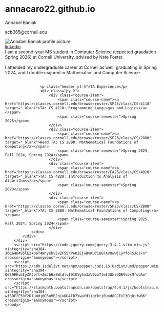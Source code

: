 # annacaro22.github.io

<!doctype html>
<html lang="en">
    <head>
        <meta charset="utf-8">
        <meta name="viewport" content="width=device-width, initial-scale=1, shrink-to-fit=no">
        <meta name="description" content="Personal website of Annabel Baniak, MS student in CS at Cornell University.">
        <meta name="author" content="Annabel Baniak">
        <meta name="theme-color" content="#c5a3d9">
        <meta name="google-site-verification" content="LmvP_EsuzN3fSTQdxbALb_0Y2Og3PX2KN2DnKTn2yPY"/>
        <link rel="apple-touch-icon" sizes="180x180" href="images/nicons/apple-touch-icon.png">
        <link rel="icon" type="image/png" sizes="32x32" href="images/nicons/favicon-32x32.png">
        <link rel="icon" type="image/png" sizes="16x16" href="images/nicons/favicon-16x16.png">
        <link rel="stylesheet" href="https://stackpath.bootstrapcdn.com/bootstrap/4.4.1/css/bootstrap.min.css" xintegrity="sha384-Vkoo8x4CGsO3+Hhxv8T/Q5PaXtkKtu6ug5TOeNV6gBiFeWPGFN9MuhOf23Q9Ifjh" crossorigin="anonymous">
        <link rel="stylesheet" href="assets/style.css">
        <title>Annabel Baniak | MS Student in Computer Science at Cornell University</title>
    </head>
    <body>
        <div class="container pt-5 allstuffp">
            <div class="row pt-5 allstuff">
                <div class="col-md-4 pt-5">
                    <div class="fixed-posi">
                        <p class="name">Annabel Baniak</p>
                        <p class="email-text">acb365@cornell.edu</p>
                        <img src="images/annabel.jpg" class="profilepic pt-3 pb-2" alt="Annabel Baniak profile picture">
                        <div class="pt-5 menur">
                            <a class="menulink" target="_blank" href="https://www.linkedin.com/in/annabel-baniak-b45a77244/">linkedin</a>
                        </div>
<!--                         <div class="">
                            <a class="menulink" target="_blank" href="assets/CV.pdf">curriculum vitae</a>
                        </div>
 -->                    </div>
                </div>
                <div class="col-md-8 pt-5 about">
                    I am a second-year MS student in Computer Science (expected graudation Spring 2026) at Cornell University, advised by Nate Foster.
                    <br><br>
                    I attended my undergraduate career at Cornell as well, graduating in Spring 2024, and I double majored in Mathematics and Computer Science.
                    <br><br>
                    </div>

                    <p class="header pt-5">TA Experience</p>
                    <div class="py-2">
                        <div class="course-item">
                            <span class="course-name"><a href="https://classes.cornell.edu/browse/roster/SP25/class/CS/4110" target="_blank">TA: CS 4110: Programming Languages and Logics</a></span>
                            <span class="course-semester">Spring 2025</span>
                        </div>
                        <div class="course-item">
                            <span class="course-name"><a href="https://classes.cornell.edu/browse/roster/SP25/class/CS/2800" target="_blank">Head TA: CS 2800: Mathematical Foundations of Computing</a></span>
                            <span class="course-semester">Spring 2025, Fall 2024, Spring 2024</span>
                        </div>
                        <div class="course-item">
                            <span class="course-name"><a href="https://classes.cornell.edu/browse/roster/FA25/class/CS/4820" target="_blank">TA: CS 4820: Introduction to Analysis of Algorithms</a></span>
                            <span class="course-semester">Spring 2023</span>
                        </div>
                        <div class="course-item">
                            <span class="course-name"><a href="https://classes.cornell.edu/browse/roster/SP25/class/CS/2800" target="_blank">TA: CS 2800: Mathematical Foundations of Computing</a></span>
                            <span class="course-semester">Spring 2025, Fall 2024, Spring 2024</span>
                        </div>
                </div>
            </div>
        </div>
        <script src="https://code.jquery.com/jquery-3.4.1.slim.min.js" xintegrity="sha384-J6qa4849blE2+poT4WnyKhv5vZF5SrPo0iEjwBvKU7imGFAV0wwj1yYfoRSJoZ+n" crossorigin="anonymous"></script>
        <script src="https://cdn.jsdelivr.net/npm/popper.js@1.16.0/dist/umd/popper.min.js" xintegrity="sha384-Q6E9RHvbIyZFJoft+2mJbHaEWldlvI9IOYy5n3zV9zzTtmI3UksdQRVvoxMfooAo" crossorigin="anonymous"></script>
        <script src="https://stackpath.bootstrapcdn.com/bootstrap/4.4.1/js/bootstrap.min.js" xintegrity="sha384-wfSDF2E50Y2D1uUdj0O3uMBJnjuUD4Ih7YwaYd1iqfktj0Uod8GCExl3Og8ifwB6" crossorigin="anonymous"></script>
    </body>
</html>
